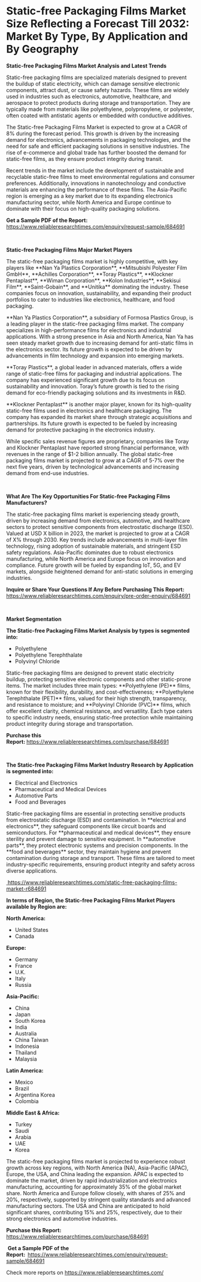 <p><h1>Static-free Packaging Films Market Size Reflecting a Forecast Till 2032: Market By Type, By Application and By Geography</h1></p><p><strong>Static-free Packaging Films Market Analysis and Latest Trends</strong></p>
<p><p>Static-free packaging films are specialized materials designed to prevent the buildup of static electricity, which can damage sensitive electronic components, attract dust, or cause safety hazards. These films are widely used in industries such as electronics, automotive, healthcare, and aerospace to protect products during storage and transportation. They are typically made from materials like polyethylene, polypropylene, or polyester, often coated with antistatic agents or embedded with conductive additives.</p><p>The Static-free Packaging Films Market is expected to grow at a CAGR of 8% during the forecast period. This growth is driven by the increasing demand for electronics, advancements in packaging technologies, and the need for safe and efficient packaging solutions in sensitive industries. The rise of e-commerce and global trade has further boosted the demand for static-free films, as they ensure product integrity during transit.</p><p>Recent trends in the market include the development of sustainable and recyclable static-free films to meet environmental regulations and consumer preferences. Additionally, innovations in nanotechnology and conductive materials are enhancing the performance of these films. The Asia-Pacific region is emerging as a key market due to its expanding electronics manufacturing sector, while North America and Europe continue to dominate with their focus on high-quality packaging solutions.</p></p>
<p><strong>Get a Sample PDF of the Report:&nbsp;</strong> <a href="https://www.reliableresearchtimes.com/enquiry/request-sample/684691?utm_campaign=1420&utm_medium=2&utm_source=Github&utm_content=ia&utm_term=20012025&utm_id=static-free-packaging-films">https://www.reliableresearchtimes.com/enquiry/request-sample/684691</a></p>
<p>&nbsp;</p>
<p><strong>Static-free Packaging Films Major Market Players</strong></p>
<p><p>The static-free packaging films market is highly competitive, with key players like **Nan Ya Plastics Corporation**, **Mitsubishi Polyester Film GmbH**, **Achilles Corporation**, **Toray Plastics**, **Klockner Pentaplast**, **Wiman Corporation**, **Kolon Industries**, **Sekisui Film**, **Saint-Gobain**, and **Unitika** dominating the industry. These companies focus on innovation, sustainability, and expanding their product portfolios to cater to industries like electronics, healthcare, and food packaging.</p><p>**Nan Ya Plastics Corporation**, a subsidiary of Formosa Plastics Group, is a leading player in the static-free packaging films market. The company specializes in high-performance films for electronics and industrial applications. With a strong presence in Asia and North America, Nan Ya has seen steady market growth due to increasing demand for anti-static films in the electronics sector. Its future growth is expected to be driven by advancements in film technology and expansion into emerging markets.</p><p>**Toray Plastics**, a global leader in advanced materials, offers a wide range of static-free films for packaging and industrial applications. The company has experienced significant growth due to its focus on sustainability and innovation. Toray’s future growth is tied to the rising demand for eco-friendly packaging solutions and its investments in R&D.</p><p>**Klockner Pentaplast** is another major player, known for its high-quality static-free films used in electronics and healthcare packaging. The company has expanded its market share through strategic acquisitions and partnerships. Its future growth is expected to be fueled by increasing demand for protective packaging in the electronics industry.</p><p>While specific sales revenue figures are proprietary, companies like Toray and Klockner Pentaplast have reported strong financial performance, with revenues in the range of $1-2 billion annually. The global static-free packaging films market is projected to grow at a CAGR of 5-7% over the next five years, driven by technological advancements and increasing demand from end-use industries.</p></p>
<p>&nbsp;</p>
<p><strong>What Are The Key Opportunities For Static-free Packaging Films Manufacturers?</strong></p>
<p><p>The static-free packaging films market is experiencing steady growth, driven by increasing demand from electronics, automotive, and healthcare sectors to protect sensitive components from electrostatic discharge (ESD). Valued at USD X billion in 2023, the market is projected to grow at a CAGR of X% through 2030. Key trends include advancements in multi-layer film technology, rising adoption of sustainable materials, and stringent ESD safety regulations. Asia-Pacific dominates due to robust electronics manufacturing, while North America and Europe focus on innovation and compliance. Future growth will be fueled by expanding IoT, 5G, and EV markets, alongside heightened demand for anti-static solutions in emerging industries.</p></p>
<p><strong>Inquire or Share Your Questions If Any Before Purchasing This Report:</strong> <a href="https://www.reliableresearchtimes.com/enquiry/pre-order-enquiry/684691?utm_campaign=1420&utm_medium=2&utm_source=Github&utm_content=ia&utm_term=20012025&utm_id=static-free-packaging-films">https://www.reliableresearchtimes.com/enquiry/pre-order-enquiry/684691</a></p>
<p>&nbsp;</p>
<p><strong>Market Segmentation</strong></p>
<p><strong>The Static-free Packaging Films Market Analysis by types is segmented into:</strong></p>
<p><ul><li>Polyethylene</li><li>Polyethylene Terephthalate</li><li>Polyvinyl Chloride</li></ul></p>
<p><p>Static-free packaging films are designed to prevent static electricity buildup, protecting sensitive electronic components and other static-prone items. The market includes three main types: **Polyethylene (PE)** films, known for their flexibility, durability, and cost-effectiveness; **Polyethylene Terephthalate (PET)** films, valued for their high strength, transparency, and resistance to moisture; and **Polyvinyl Chloride (PVC)** films, which offer excellent clarity, chemical resistance, and versatility. Each type caters to specific industry needs, ensuring static-free protection while maintaining product integrity during storage and transportation.</p></p>
<p><strong>Purchase this Report:&nbsp;</strong><a href="https://www.reliableresearchtimes.com/purchase/684691?utm_campaign=1420&utm_medium=2&utm_source=Github&utm_content=ia&utm_term=20012025&utm_id=static-free-packaging-films">https://www.reliableresearchtimes.com/purchase/684691</a></p>
<p>&nbsp;</p>
<p><strong>The Static-free Packaging Films Market Industry Research by Application is segmented into:</strong></p>
<p><ul><li>Electrical and Electronics</li><li>Pharmaceutical and Medical Devices</li><li>Automotive Parts</li><li>Food and Beverages</li></ul></p>
<p><p>Static-free packaging films are essential in protecting sensitive products from electrostatic discharge (ESD) and contamination. In **electrical and electronics**, they safeguard components like circuit boards and semiconductors. For **pharmaceutical and medical devices**, they ensure sterility and prevent damage to sensitive equipment. In **automotive parts**, they protect electronic systems and precision components. In the **food and beverages** sector, they maintain hygiene and prevent contamination during storage and transport. These films are tailored to meet industry-specific requirements, ensuring product integrity and safety across diverse applications.</p></p>
<p><a href="https://www.reliableresearchtimes.com/static-free-packaging-films-market-r684691?utm_campaign=1420&utm_medium=2&utm_source=Github&utm_content=ia&utm_term=20012025&utm_id=static-free-packaging-films">&nbsp;https://www.reliableresearchtimes.com/static-free-packaging-films-market-r684691</a></p>
<p><strong>In terms of Region, the Static-free Packaging Films Market Players available by Region are:</strong></p>
<p>
    <p> <strong> North America: </strong>
        <ul>
            <li>United States</li>
            <li>Canada</li>
        </ul>
        </p> 
    <p> <strong> Europe: </strong>
        <ul>
            <li>Germany</li>
            <li>France</li>
            <li>U.K.</li>
            <li>Italy</li>
            <li>Russia</li>
        </ul>
        </p> 
    <p> <strong> Asia-Pacific: </strong>
        <ul>
            <li>China</li>
            <li>Japan</li>
            <li>South Korea</li>
            <li>India</li>
            <li>Australia</li>
            <li>China Taiwan</li>
            <li>Indonesia</li>
            <li>Thailand</li>
            <li>Malaysia</li>
        </ul>
        </p> 
    <p> <strong> Latin America: </strong>
        <ul>
            <li>Mexico</li>
            <li>Brazil</li>
            <li>Argentina Korea</li>
            <li>Colombia</li>
        </ul>
        </p> 
    <p> <strong> Middle East & Africa: </strong>
        <ul>
            <li>Turkey</li>
            <li>Saudi</li>
            <li>Arabia</li>
            <li>UAE</li>
            <li>Korea</li>
        </ul>
    </p>
    </p>
<p><p>The static-free packaging films market is projected to experience robust growth across key regions, with North America (NA), Asia-Pacific (APAC), Europe, the USA, and China leading the expansion. APAC is expected to dominate the market, driven by rapid industrialization and electronics manufacturing, accounting for approximately 35% of the global market share. North America and Europe follow closely, with shares of 25% and 20%, respectively, supported by stringent quality standards and advanced manufacturing sectors. The USA and China are anticipated to hold significant shares, contributing 15% and 25%, respectively, due to their strong electronics and automotive industries.</p></p>
<p><strong>Purchase this Report: </strong><a href="https://www.reliableresearchtimes.com/purchase/684691?utm_campaign=1420&utm_medium=2&utm_source=Github&utm_content=ia&utm_term=20012025&utm_id=static-free-packaging-films">https://www.reliableresearchtimes.com/purchase/684691</a></p>
<p>&nbsp;<strong>Get a Sample PDF of the Report:&nbsp;&nbsp;</strong><a href="https://www.reliableresearchtimes.com/enquiry/request-sample/684691?utm_campaign=1420&utm_medium=2&utm_source=Github&utm_content=ia&utm_term=20012025&utm_id=static-free-packaging-films">https://www.reliableresearchtimes.com/enquiry/request-sample/684691</a></p>
<p><strong></strong></p>
<p>Check more reports on <a href="https://www.reliableresearchtimes.com/?utm_campaign=1420&utm_medium=2&utm_source=Github&utm_content=ia&utm_term=20012025&utm_id=static-free-packaging-films">https://www.reliableresearchtimes.com/</a></p>